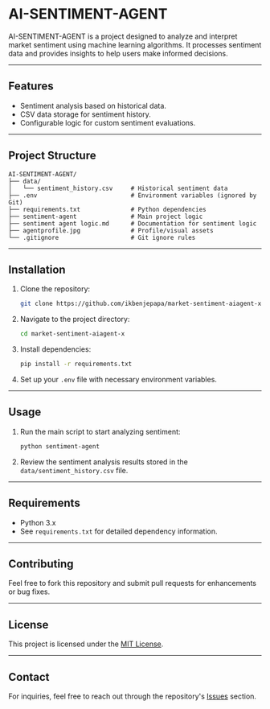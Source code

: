 # AI-SENTIMENT-AGENT

AI-SENTIMENT-AGENT is a project designed to analyze and interpret market sentiment using machine learning algorithms. It processes sentiment data and provides insights to help users make informed decisions.

---

## Features
- Sentiment analysis based on historical data.
- CSV data storage for sentiment history.
- Configurable logic for custom sentiment evaluations.

---

## Project Structure
```
AI-SENTIMENT-AGENT/
├── data/
│   └── sentiment_history.csv     # Historical sentiment data
├── .env                          # Environment variables (ignored by Git)
├── requirements.txt              # Python dependencies
├── sentiment-agent               # Main project logic
├── sentiment agent logic.md      # Documentation for sentiment logic
├── agentprofile.jpg              # Profile/visual assets
└── .gitignore                    # Git ignore rules
```

---

## Installation
1. Clone the repository:
   ```bash
   git clone https://github.com/ikbenjepapa/market-sentiment-aiagent-x.git
   ```

2. Navigate to the project directory:
   ```bash
   cd market-sentiment-aiagent-x
   ```

3. Install dependencies:
   ```bash
   pip install -r requirements.txt
   ```

4. Set up your `.env` file with necessary environment variables.

---

## Usage
1. Run the main script to start analyzing sentiment:
   ```bash
   python sentiment-agent
   ```

2. Review the sentiment analysis results stored in the `data/sentiment_history.csv` file.

---

## Requirements
- Python 3.x
- See `requirements.txt` for detailed dependency information.

---

## Contributing
Feel free to fork this repository and submit pull requests for enhancements or bug fixes.

---

## License
This project is licensed under the [MIT License](https://opensource.org/licenses/MIT).

---

## Contact
For inquiries, feel free to reach out through the repository's [Issues](https://github.com/ikbenjepapa/market-sentiment-aiagent-x/issues) section.

